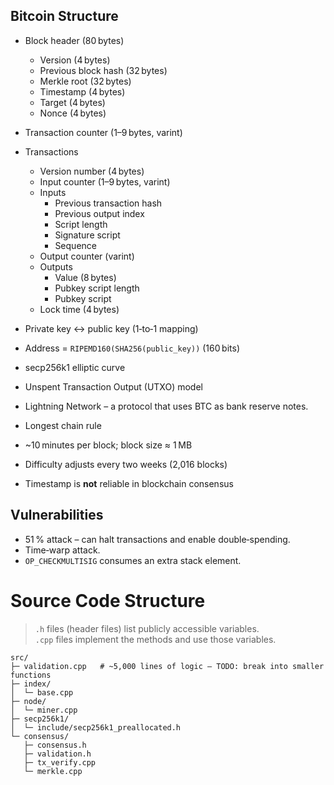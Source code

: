 ## Bitcoin Structure
- Block header (80 bytes)
  - Version (4 bytes)
  - Previous block hash (32 bytes)
  - Merkle root (32 bytes)
  - Timestamp (4 bytes)
  - Target (4 bytes)
  - Nonce (4 bytes)
- Transaction counter (1–9 bytes, varint)
- Transactions
  - Version number (4 bytes)
  - Input counter (1–9 bytes, varint)
  - Inputs
    - Previous transaction hash
    - Previous output index
    - Script length
    - Signature script
    - Sequence
  - Output counter (varint)
  - Outputs
    - Value (8 bytes)
    - Pubkey script length
    - Pubkey script
  - Lock time (4 bytes)

- Private key ↔ public key (1‑to‑1 mapping)
- Address = `RIPEMD160(SHA256(public_key))` (160 bits)
- secp256k1 elliptic curve

- Unspent Transaction Output (UTXO) model
- Lightning Network – a protocol that uses BTC as bank reserve notes.
- Longest chain rule
- ~10 minutes per block; block size ≈ 1 MB
- Difficulty adjusts every two weeks (2,016 blocks)
- Timestamp is **not** reliable in blockchain consensus

## Vulnerabilities
- 51 % attack – can halt transactions and enable double‑spending.
- Time‑warp attack.
- `OP_CHECKMULTISIG` consumes an extra stack element.

# Source Code Structure
> `.h` files (header files) list publicly accessible variables.  
> `.cpp` files implement the methods and use those variables.

```
src/
├─ validation.cpp   # ~5,000 lines of logic – TODO: break into smaller functions
├─ index/
│  └─ base.cpp
├─ node/
│  └─ miner.cpp
├─ secp256k1/
│  └─ include/secp256k1_preallocated.h
└─ consensus/
   ├─ consensus.h
   ├─ validation.h
   ├─ tx_verify.cpp
   └─ merkle.cpp
```


